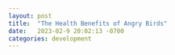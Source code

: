```yaml
---
layout: post
title:  "The Health Benefits of Angry Birds"
date:   2023-02-9 20:02:13 -0700
categories: development
---
```



